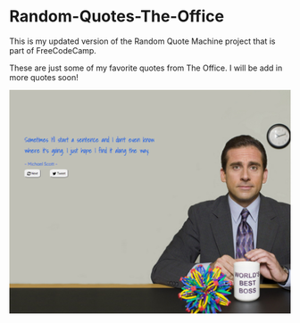 # Random-Quotes-The-Office

This is my updated version of the Random Quote Machine project that is part of FreeCodeCamp.

These are just some of my favorite quotes from The Office. I will be add in more quotes soon!

![Random Quotes Screenshot](/TheOfficeScreenshot.png)
